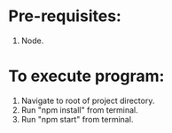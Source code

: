 # Pre-requisites:
1. Node.

# To execute program:

1. Navigate to root of project directory.
2. Run "npm install" from terminal.
3. Run "npm start" from terminal.




